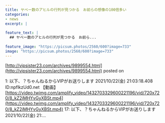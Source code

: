 ```yaml
---
title: ヤベー数のアヒルの行列が見つかる　お前らの想像の100倍多い
categories:
- news
excerpt: |
  
feature_text: |
  ## ヤベー数のアヒルの行列が見つかる　お前ら...
  
feature_image: "https://picsum.photos/2560/600?image=733"
image: "https://picsum.photos/2560/600?image=733"
---
```


[http://vipsister23.com/archives/9899554.html](http://vipsister23.com/archives/9899554.html)
posted on 

<!--more-->

1: 以下、？ちゃんねるからVIPがお送りします 2021/10/22(金) 21:03:18.408 ID:npflkzUd0.net 【動画】[https://video.twimg.com/amplify_video/1432703329600221196/vid/720x720/8_kZ2iMHYvGyXBSt.mp4](https://video.twimg.com/amplify_video/1432703329600221196/vid/720x720/8_kZ2iMHYvGyXBSt.mp4) 17: 以下、？ちゃんねるからVIPがお送りします 2021/10/22(金) 21:...
